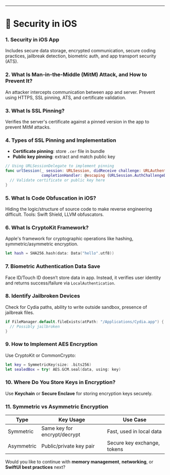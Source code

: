
---

# 🔐 Security in iOS

### 1. Security in iOS App

Includes secure data storage, encrypted communication, secure coding practices, jailbreak detection, biometric auth, and app transport security (ATS).

### 2. What Is Man-in-the-Middle (MitM) Attack, and How to Prevent It?

An attacker intercepts communication between app and server. Prevent using HTTPS, SSL pinning, ATS, and certificate validation.

### 3. What Is SSL Pinning?

Verifies the server's certificate against a pinned version in the app to prevent MitM attacks.

### 4. Types of SSL Pinning and Implementation

* **Certificate pinning**: store `.cer` file in bundle
* **Public key pinning**: extract and match public key

```swift
// Using URLSessionDelegate to implement pinning
func urlSession(_ session: URLSession, didReceive challenge: URLAuthenticationChallenge,
                completionHandler: @escaping (URLSession.AuthChallengeDisposition, URLCredential?) -> Void) {
  // Validate certificate or public key here
}
```

### 5. What Is Code Obfuscation in iOS?

Hiding the logic/structure of source code to make reverse engineering difficult. Tools: Swift Shield, LLVM obfuscators.

### 6. What Is CryptoKit Framework?

Apple's framework for cryptographic operations like hashing, symmetric/asymmetric encryption.

```swift
let hash = SHA256.hash(data: Data("hello".utf8))
```

### 7. Biometric Authentication Data Save

Face ID/Touch ID doesn’t store data in app. Instead, it verifies user identity and returns success/failure via `LocalAuthentication`.

### 8. Identify Jailbroken Devices

Check for Cydia paths, ability to write outside sandbox, presence of jailbreak files.

```swift
if FileManager.default.fileExists(atPath: "/Applications/Cydia.app") {
  // Possibly jailbroken
}
```

### 9. How to Implement AES Encryption

Use CryptoKit or CommonCrypto:

```swift
let key = SymmetricKey(size: .bits256)
let sealedBox = try! AES.GCM.seal(data, using: key)
```

### 10. Where Do You Store Keys in Encryption?

Use **Keychain** or **Secure Enclave** for storing encryption keys securely.

### 11. Symmetric vs Asymmetric Encryption

| Type       | Key Usage                    | Use Case                    |
| ---------- | ---------------------------- | --------------------------- |
| Symmetric  | Same key for encrypt/decrypt | Fast, used in local data    |
| Asymmetric | Public/private key pair      | Secure key exchange, tokens |

Would you like to continue with **memory management**, **networking**, or **SwiftUI best practices** next?
